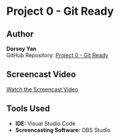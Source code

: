 # Project 0 - Git Ready

## Author
**Dorsey Yan**  
GitHub Repository: [Project 0 - Git Ready](https://github.com/dorseyyan/Project-0-Git-Ready/tree/main)

## Screencast Video
[Watch the Screencast Video](https://youtu.be/OB2YpgUfNdw)

## Tools Used
- **IDE:** Visual Studio Code
- **Screencasting Software:** OBS Studio

